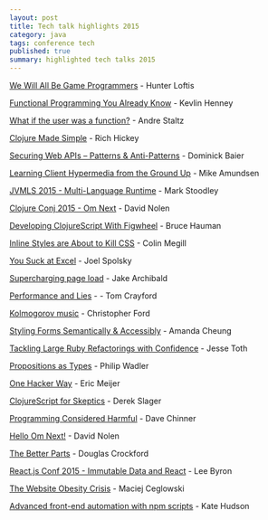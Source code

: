 ```yaml
---
layout: post
title: Tech talk highlights 2015
category: java
tags: conference tech
published: true
summary: highlighted tech talks 2015
---
```


  [We Will All Be Game Programmers](https://www.youtube.com/watch?v=avwDj3KRuLc) - Hunter Loftis 

  [Functional Programming You Already Know](https://www.youtube.com/watch?v=lNKXTlCOGEc) - Kevlin Henney

  [What if the user was a function?](https://www.youtube.com/watch?v=1zj7M1LnJV4) - Andre Staltz 

  [Clojure Made Simple](https://www.youtube.com/watch?v=VSdnJDO-xdg) - Rich Hickey

  [Securing Web APIs – Patterns & Anti-Patterns](https://vimeo.com/131635255) - Dominick Baier

  [Learning Client Hypermedia from the Ground Up](https://vimeo.com/131642790) - Mike Amundsen

  [JVMLS 2015 - Multi-Language Runtime](https://www.youtube.com/watch?v=kOnyJurioyw&list=PLX8CzqL3ArzUo2dtMurvpUTAaujPMeuuU&index=14) - Mark Stoodley

  [Clojure Conj 2015 - Om Next](https://www.youtube.com/watch?v=MDZpSIngwm4) - David Nolen

  [Developing ClojureScript With Figwheel](https://www.youtube.com/watch?v=j-kj2qwJa_E) - Bruce Hauman 

  [Inline Styles are About to Kill CSS](https://www.youtube.com/watch?v=NoaxsCi13yQ) - Colin Megill

  [You Suck at Excel](https://www.youtube.com/watch?v=0nbkaYsR94c) - Joel Spolsky

  [Supercharging page load](https://www.youtube.com/watch?v=d5_6yHixpsQ) - Jake Archibald

  [Performance and Lies](https://www.youtube.com/watch?v=0tUrbf6Uzu8) - - Tom Crayford

  [Kolmogorov music](https://www.youtube.com/watch?v=Qg3XOfioapI) - Christopher Ford

  [Styling Forms Semantically & Accessibly](https://www.youtube.com/watch?v=j5sVESVbEzo) - Amanda Cheung 

  [Tackling Large Ruby Refactorings with Confidence](https://www.youtube.com/watch?v=Kr82hUeI_qI) - Jesse Toth

  [Propositions as Types](https://www.youtube.com/watch?v=IOiZatlZtGU) - Philip Wadler

  [One Hacker Way](https://www.youtube.com/watch?v=FvMuPtuvP5w) - Eric Meijer

  [ClojureScript for Skeptics](https://www.youtube.com/watch?v=gsffg5xxFQI) - Derek Slager

  [Programming Considered Harmful](https://www.youtube.com/watch?v=VpuVDfSXs-g) - Dave Chinner

  [Hello Om Next!](https://www.youtube.com/watch?v=xz389Ek2eS8) - David Nolen

  [The Better Parts](https://www.youtube.com/watch?v=rhV6hlL_wMc) - Douglas Crockford

  [React.js Conf 2015 - Immutable Data and React](https://www.youtube.com/watch?v=I7IdS-PbEgI) - Lee Byron

  [The Website Obesity Crisis](https://vimeo.com/147806338) - Maciej Ceglowski 

  [Advanced front-end automation with npm scripts](https://www.youtube.com/watch?v=0RYETb9YVrk) - Kate Hudson
